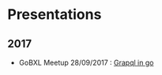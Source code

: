 # Presentations

## 2017

* GoBXL Meetup 28/09/2017 : [Grapql in go](http://go-talks.appspot.com/github.com/alexandreroba/presentations/2017/go-bxl-meetup-graphql/graphql-go.slide#1)
